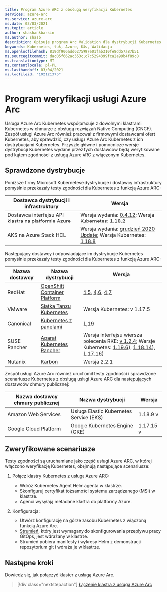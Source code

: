 ```yaml
---
title: Program Azure ARC z obsługą weryfikacji Kubernetes
services: azure-arc
ms.service: azure-arc
ms.date: 03/03/2021
ms.topic: article
author: shashankbarsin
ms.author: shasb
description: Opisuje program Arc Validation dla dystrybucji Kubernetes
keywords: Kubernetes, łuk, Azure, K8s, Walidacja
ms.openlocfilehash: 819df906add6275997e01fab310fe8dd57a87b51
ms.sourcegitcommit: dac05f662ac353c1c7c5294399fca2a99b4f89c8
ms.translationtype: MT
ms.contentlocale: pl-PL
ms.lasthandoff: 03/04/2021
ms.locfileid: "102121375"
---
```

# <a name="azure-arc-validation-program"></a>Program weryfikacji usługi Azure Arc

Usługa Azure Arc Kubernetes współpracuje z dowolnymi klastrami Kubernetes w chmurze z obsługą rozwiązań Native Computing (CNCF). Zespół usługi Azure Arc również pracował z firmowymi dostawcami ofert Kubernetes, aby sprawdzić, czy usługa Azure Arc Kubernetes z ich dystrybucjami Kubernetes. Przyszłe główne i pomocnicze wersje dystrybucji Kubernetes wydane przez tych dostawców będą weryfikowane pod kątem zgodności z usługą Azure ARC z włączonym Kubernetes.

## <a name="validated-distributions"></a>Sprawdzone dystrybucje

Poniższe firmy Microsoft Kubernetese dystrybucje i dostawcy infrastruktury pomyślnie przekazały testy zgodności dla Kubernetes z funkcją Azure ARC:

| Dostawca dystrybucji i infrastruktury | Wersja |
| ---------------------------------------- | ------- |
| Dostawca interfejsu API klastra na platformie Azure            | Wersja wydania: [0.4.12](https://github.com/kubernetes-sigs/cluster-api-provider-azure/releases/tag/v0.4.12); Wersja Kubernetes: [1.18.2](https://github.com/kubernetes/kubernetes/releases/tag/v1.18.2) |
| AKS na Azure Stack HCL                   | Wersja wydania: [grudzień 2020 Update](https://github.com/Azure/aks-hci/releases/tag/AKS-HCI-2012); Wersja Kubernetes: [1.18.8](https://github.com/kubernetes/kubernetes/releases/tag/v1.18.8) |

Następujący dostawcy i odpowiadające im dystrybucje Kubernetes pomyślnie przekazały testy zgodności dla Kubernetes z funkcją Azure ARC:

| Nazwa dostawcy | Nazwa dystrybucji | Wersja |
| ------------ | ----------------- | ------- |
| RedHat       | [OpenShift Container Platform](https://www.openshift.com/products/container-platform) | [4,5](https://docs.openshift.com/container-platform/4.5/release_notes/ocp-4-5-release-notes.html), [4,6](https://docs.openshift.com/container-platform/4.6/release_notes/ocp-4-6-release-notes.html), [4,7](https://docs.openshift.com/container-platform/4.7/release_notes/ocp-4-7-release-notes.html) |
| VMware       | [Siatka Tanzu Kubernetes](https://tanzu.vmware.com/kubernetes-grid) | Wersja Kubernetes: v 1.17.5 |
| Canonical    | [Kubernetes z panelami](https://ubuntu.com/kubernetes) | [1,19](https://ubuntu.com/kubernetes/docs/1.19/components) |
| SUSE Rancher      | [Aparat Kubernetes Rancher](https://rancher.com/products/rke/) | Wersja interfejsu wiersza polecenia RKE: [v 1.2.4](https://github.com/rancher/rke/releases/tag/v1.2.4); Wersje Kubernetes: [1.19.6](https://github.com/kubernetes/kubernetes/releases/tag/v1.19.6)), [1.18.14](https://github.com/kubernetes/kubernetes/releases/tag/v1.18.14)), [1.17.16](https://github.com/kubernetes/kubernetes/releases/tag/v1.17.16))  |
| Nutanix      | [Karbon](https://www.nutanix.com/products/karbon)    | Wersja 2.2.1 |

Zespół usługi Azure Arc również uruchomił testy zgodności i sprawdzone scenariusze Kubernetes z obsługą usługi Azure ARC dla następujących dostawców chmury publicznej:

| Nazwa dostawcy chmury publicznej | Nazwa dystrybucji | Wersja |
| -------------------------- | ----------------- | ------- |
| Amazon Web Services        | Usługa Elastic Kubernetes Service (EKS) | 1.18.9 v  |
| Google Cloud Platform      | Google Kubernetes Engine (GKE) | 1.17.15 v |

## <a name="scenarios-validated"></a>Zweryfikowane scenariusze

Testy zgodności są uruchamiane jako część usługi Azure ARC, w której włączono weryfikację Kubernetes, obejmują następujące scenariusze:

1. Połącz klastry Kubernetes z usługą Azure ARC: 
    * Wdróż Kubernetes Agent Helm agenta w klastrze.
    * Skonfiguruj certyfikat tożsamości systemu zarządzanego (MSI) w klastrze.
    * Agenci wysyłają metadane klastra do platformy Azure.

2. Konfiguracja: 
    * Utwórz konfigurację na górze zasobu Kubernetes z włączoną funkcją Azure Arc.
    * [Strumień](https://docs.fluxcd.io/), który jest wymagany do skonfigurowania przepływu pracy GitOps, jest wdrażany w klastrze.
    * Strumień pobiera manifesty i wykresy Helm z demonstracji repozytorium git i wdraża je w klastrze.

## <a name="next-steps"></a>Następne kroki

Dowiedz się, jak połączyć klaster z usługą Azure Arc.
> [!div class="nextstepaction"]
> [Łączenie klastra z usługą Azure Arc](./quickstart-connect-cluster.md)
